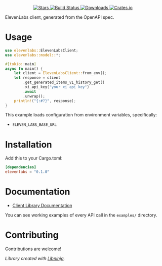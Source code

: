 <div id="top"></div>

<p align="center">
    <a href="https://github.com/scrogson/elevenlabs-rs/stargazers">
        <img src="https://img.shields.io/github/stars/scrogson/elevenlabs-rs.svg?style=flat-square" alt="Stars" />
    </a>
    <a href="https://github.com/scrogson/elevenlabs-rs/actions">
        <img src="https://img.shields.io/github/workflow/status/scrogson/elevenlabs-rs/ci?style=flat-square" alt="Build Status" />
    </a>
<a href="https://crates.io/crates/elevenlabs">
    <img src="https://img.shields.io/crates/d/elevenlabs?style=flat-square" alt="Downloads" />
</a>
<a href="https://crates.io/crates/elevenlabs">
    <img src="https://img.shields.io/crates/v/elevenlabs?style=flat-square" alt="Crates.io" />
</a>

</p>

ElevenLabs client, generated from the OpenAPI spec.

# Usage

```rust
use elevenlabs::ElevenLabsClient;
use elevenlabs::model::*;

#[tokio::main]
async fn main() {
    let client = ElevenLabsClient::from_env();
    let response = client
        .get_generated_items_v1_history_get()
        .xi_api_key("your xi api key")
        .await
        .unwrap();
    println!("{:#?}", response);
}
```

This example loads configuration from environment variables, specifically:

* `ELEVEN_LABS_BASE_URL`



# Installation

Add this to your Cargo.toml:

```toml
[dependencies]
elevenlabs = "0.1.0"
```


# Documentation

* [Client Library Documentation](https://docs.rs/elevenlabs)


You can see working examples of every API call in the `examples/` directory.

# Contributing

Contributions are welcome!

*Library created with [Libninja](https://www.libninja.com).*
